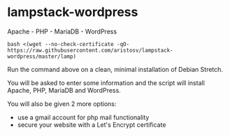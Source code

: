 # lampstack-wordpress

Apache - PHP - MariaDB - WordPress
```
bash <(wget --no-check-certificate -qO- https://raw.githubusercontent.com/aristosv/lampstack-wordpress/master/lamp)
```
Run the command above on a clean, minimal installation of Debian Stretch.

You will be asked to enter some information and the script will install Apache, PHP, MariaDB and WordPress.

You will also be given 2 more options:
- use a gmail account for php mail functionality
- secure your website with a Let's Encrypt certificate

